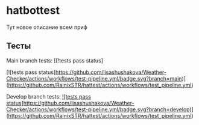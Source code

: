 # hatbottest

Тут новое описание всем приф

## Тесты
Main branch tests: [[!tests pass status]

[![tests pass status]https://github.com/lisashushakova/Weather-Checker/actions/workflows/test-pipeline.yml/badge.svg?branch=main)] (https://github.com/RainixSTR/hattest/actions/workflows/test_pipeline.yml)

Develop branch tests: [![tests pass status]https://github.com/lisashushakova/Weather-Checker/actions/workflows/test-pipeline.yml/badge.svg?branch=develop)](https://github.com/RainixSTR/hattest/actions/workflows/test_pipeline.yml)] (https://github.com/RainixSTR/hattest/actions/workflows/test_pipeline.yml)
